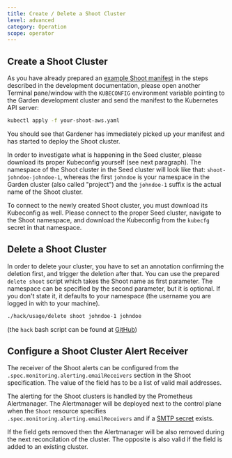 ```yaml
---
title: Create / Delete a Shoot Cluster
level: advanced
category: Operation
scope: operator
---
```


## Create a Shoot Cluster

As you have already prepared an [example Shoot manifest](https://github.com/gardener/gardener/blob/master/example/90-shoot.yaml) in the steps described in the development documentation, please open another Terminal pane/window with the `KUBECONFIG` environment variable pointing to the Garden development cluster and send the manifest to the Kubernetes API server:

```bash
kubectl apply -f your-shoot-aws.yaml
```

You should see that Gardener has immediately picked up your manifest and has started to deploy the Shoot cluster.

In order to investigate what is happening in the Seed cluster, please download its proper Kubeconfig yourself (see next paragraph). The namespace of the Shoot cluster in the Seed cluster will look like that: `shoot-johndoe-johndoe-1`, whereas the first `johndoe` is your namespace in the Garden cluster (also called "project") and the `johndoe-1` suffix is the actual name of the Shoot cluster.

To connect to the newly created Shoot cluster, you must download its Kubeconfig as well. Please connect to the proper Seed cluster, navigate to the Shoot namespace, and download the Kubeconfig from the `kubecfg` secret in that namespace.

## Delete a Shoot Cluster

In order to delete your cluster, you have to set an annotation confirming the deletion first, and trigger the deletion after that. You can use the prepared `delete shoot` script which takes the Shoot name as first parameter. The namespace can be specified by the second parameter, but it is optional. If you don't state it, it defaults to your namespace (the username you are logged in with to your machine).

```bash
./hack/usage/delete shoot johndoe-1 johndoe
```

(the `hack` bash script can be found at [GitHub](https://github.com/gardener/gardener/blob/master/hack/usage/delete))

## Configure a Shoot Cluster Alert Receiver

The receiver of the Shoot alerts can be configured from the `.spec.monitoring.alerting.emailReceivers` section in the Shoot specification. The value of the field has to be a list of valid mail addresses.

The alerting for the Shoot clusters is handled by the Prometheus Alertmanager. The Alertmanager will be deployed next to the control plane when the `Shoot` resource specifies `.spec.monitoring.alerting.emailReceivers` and if a [SMTP secret](https://github.com/gardener/gardener/blob/master/example/10-secret-alerting.yaml) exists.

If the field gets removed then the Alertmanager will be also removed during the next reconcilation of the cluster. The opposite is also valid if the field is added to an existing cluster.
